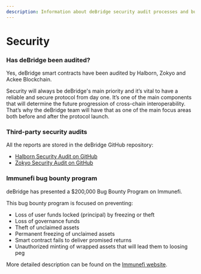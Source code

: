 ```yaml
---
description: Information about deBridge security audit processes and bug bounty program
---
```


# Security

### Has deBridge been audited?

Yes, deBridge smart contracts have been audited by Halborn, Zokyo and Ackee Blockchain.

Security will always be deBridge's main priority and it’s vital to have a reliable and secure protocol from day one. It’s one of the main components that will determine the future progression of cross-chain interoperability. That’s why the deBridge team will have that as one of the main focus areas both before and after the protocol launch.&#x20;

### Third-party security audits

All the reports are stored in the deBridge GitHub repository:

* [Halborn Security Audit on GitHub](https://github.com/debridge-finance/debridge-security/blob/master/deBridge\_Main\_Smart\_Contract\_Security\_Audit\_Report\_Halborn\_v1\_1.pdf)
* [Zokyo Security Audit on GitHub](https://github.com/debridge-finance/debridge-security/blob/master/deBridge\_Main\_Smart\_Contract\_Security\_Audit\_Report\_ZOKYO.pdf)

### Immunefi bug bounty program

deBridge has presented a $200,000 Bug Bounty Program on Immunefi.&#x20;

This bug bounty program is focused on preventing:

* Loss of user funds locked (principal) by freezing or theft
* Loss of governance funds
* Theft of unclaimed assets
* Permanent freezing of unclaimed assets
* Smart contract fails to deliver promised returns
* Unauthorized minting of wrapped assets that will lead them to loosing peg

More detailed description can be found on the [Immunefi website](https://immunefi.com/bounty/debridge/).

